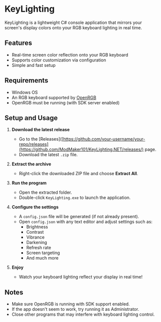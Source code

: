 # KeyLighting

KeyLighting is a lightweight C# console application that mirrors your screen's display colors onto your RGB keyboard lighting in real time.

## Features

- Real-time screen color reflection onto your RGB keyboard
- Supports color customization via configuration
- Simple and fast setup

## Requirements

- Windows OS
- An RGB keyboard supported by [OpenRGB](https://openrgb.org/)
- OpenRGB must be running (with SDK server enabled)

## Setup and Usage

1. **Download the latest release**
   - Go to the [Releases]([https://github.com/your-username/your-repo/releases](https://github.com/ModMaker101/KeyLighting.NET/releases/) page.
   - Download the latest `.zip` file.

2. **Extract the archive**
   - Right-click the downloaded ZIP file and choose **Extract All**.

3. **Run the program**
   - Open the extracted folder.
   - Double-click `KeyLighting.exe` to launch the application.

4. **Configure the settings**
   - A `config.json` file will be generated (if not already present).
   - Open `config.json` with any text editor and adjust settings such as:
     - Brightness
     - Contrast
     - Vibrance
     - Darkening
     - Refresh rate
     - Screen targeting
     - And much more

5. **Enjoy**
   - Watch your keyboard lighting reflect your display in real time!

## Notes

- Make sure OpenRGB is running with SDK support enabled.
- If the app doesn't seem to work, try running it as Administrator.
- Close other programs that may interfere with keyboard lighting control.
